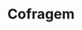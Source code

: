 ---
title: Cofragem
weight: 1
description: This is for meta description. You can write here details about this prot labore et dolore magna. Lorem ipsum dolor sit amet, consectetur adipisicing elit. Voluptas, modi fugit in veritatis labore perferendis. Minima hic at, nostrum nihil!

images:
- img/servicos/cofragem/cofragem.jpeg
- img/servicos/cofragem/cofragem1.jpeg
- img/servicos/cofragem/cofragem2.jpeg
- img/servicos/cofragem/cofragem3.jpeg
- img/servicos/cofragem/cofragem4.jpeg
- img/servicos/cofragem/cofragem5.jpeg
- img/servicos/cofragem/cofragem6.jpeg
- img/servicos/cofragem/cofragem7.jpeg
- img/servicos/cofragem/cofragem8.jpeg
- img/servicos/cofragem/cofragem9.jpeg
- img/servicos/cofragem/cofragem10.jpeg

homepage_link_enable: true

section_button_name: Cofragem

---